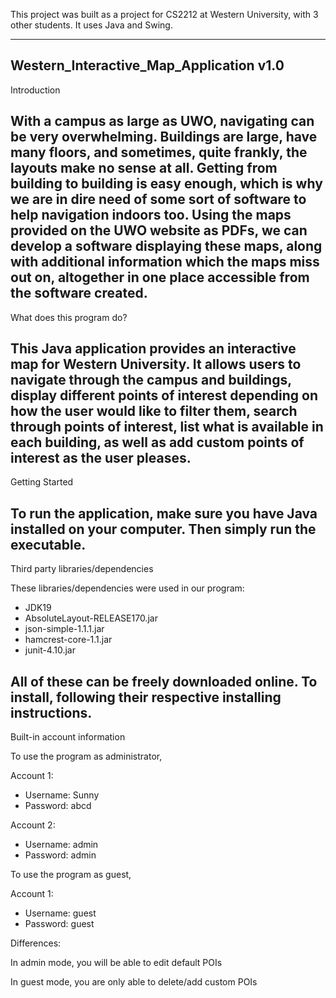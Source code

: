 This project was built as a project for CS2212 at Western University, with 3 other students. It uses Java and Swing.


------------------------------------------------------------------------------
Western_Interactive_Map_Application v1.0
------------------------------------------------------------------------------
Introduction

With a campus as large as UWO, navigating can be very overwhelming. Buildings are large, have many floors, and sometimes, quite frankly, the layouts make no sense at all. Getting from building to building is easy enough, which is why we are in dire need of some sort of software to help navigation indoors too. Using the maps provided on the UWO website as PDFs, we can develop a software displaying these maps, along with additional information which the maps miss out on, altogether in one place accessible from the software created.
------------------------------------------------------------------------------
What does this program do?

This Java application provides an interactive map for Western University. It allows users to navigate through the campus and buildings, display different points of interest depending on how the user would like to filter them, search through points of interest, list what is available in each building, as well as add custom points of interest as the user pleases.
------------------------------------------------------------------------------
Getting Started

To run the application, make sure you have Java installed on your computer. Then simply run the executable.
------------------------------------------------------------------------------
Third party libraries/dependencies

These libraries/dependencies were used in our program:

- JDK19
- AbsoluteLayout-RELEASE170.jar
- json-simple-1.1.1.jar
- hamcrest-core-1.1.jar
- junit-4.10.jar

All of these can be freely downloaded online. To install, following their respective installing instructions.
------------------------------------------------------------------------------
Built-in account information

To use the program as administrator,

Account 1:
- Username: Sunny
- Password: abcd

Account 2:
- Username: admin
- Password: admin

To use the program as guest,

Account 1:
- Username: guest
- Password: guest

Differences:

In admin mode, you will be able to edit default POIs

In guest mode, you are only able to delete/add custom POIs

